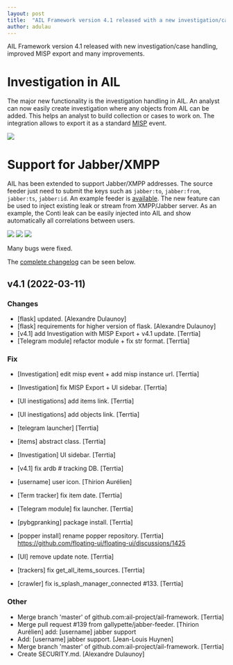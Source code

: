 ```yaml
---
layout: post
title:  "AIL Framework version 4.1 released with a new investigation/case handling, improved MISP export and many improvements"
author: adulau
---
```


AIL Framework version 4.1 released with new investigation/case handling, improved MISP export and many improvements.

# Investigation in AIL

The major new functionality is the investigation handling in AIL. An analyst can now easily create investigation where
any objects from AIL can be added. This helps an analyst to build collection or cases to work on. The integration allows
to export it as a standard [MISP](https://www.misp-project.org/) event.

![](https://www.ail-project.org/assets/img/ail-investigation.png)

# Support for Jabber/XMPP

AIL has been extended to support Jabber/XMPP addresses. The source feeder just need to submit the keys such as `jabber:to`, `jabber:from`, `jabber:ts`, `jabber:id`.
An example feeder is [available](https://gist.github.com/gallypette/8e4fc941443a2483b6b2fcaee4c76e47). The new feature can be used to inject existing leak
or stream from XMPP/Jabber server. As an example, the Conti leak can be easily injected into AIL and show automatically all correlations between users.

![](https://www.ail-project.org/assets/img/bitcoinz.png)
![](https://www.ail-project.org/assets/img/friends-having-chats.png)
![](https://www.ail-project.org/assets/img/korben.png)

Many bugs were fixed. 

The [complete changelog](https://www.ail-project.org/ChangeLog) can be seen below.

## v4.1 (2022-03-11)

### Changes

* [flask] updated. [Alexandre Dulaunoy]
* [flask] requirements for higher version of flask. [Alexandre Dulaunoy]
* [v4.1] add Investigation with MISP Export + v4.1 update. [Terrtia]
* [Telegram module] refactor module + fix str format. [Terrtia]

### Fix

* [Investigation] edit misp event + add misp instance url. [Terrtia]
* [Investigation] fix MISP Export + UI sidebar. [Terrtia]
* [UI inestigations] add items link. [Terrtia]
* [UI inestigations] add objects link. [Terrtia]
* [telegram launcher] [Terrtia]
* [items] abstract class. [Terrtia]
* [Investigation] UI sidebar. [Terrtia]
* [v4.1] fix ardb # tracking DB. [Terrtia]
* [username] user icon. [Thirion Aurélien]
* [Term tracker] fix item date. [Terrtia]
* [Telegram module] fix launcher. [Terrtia]
* [pybgpranking] package install. [Terrtia]
* [popper install] rename popper repository. [Terrtia]
  https://github.com/floating-ui/floating-ui/discussions/1425

* [UI] remove update note. [Terrtia]
* [trackers] fix get_all_items_sources. [Terrtia]
* [crawler] fix is_splash_manager_connected #133. [Terrtia]

### Other

* Merge branch 'master' of github.com:ail-project/ail-framework. [Terrtia]
* Merge pull request #139 from gallypette/jabber-feeder. [Thirion Aurélien]
  add: [username] jabber support
* Add: [username] jabber support. [Jean-Louis Huynen]
* Merge branch 'master' of github.com:ail-project/ail-framework. [Terrtia]
* Create SECURITY.md. [Alexandre Dulaunoy]
